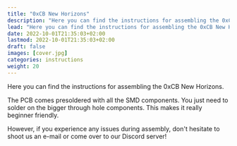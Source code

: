 ```yaml
---
title: "0xCB New Horizons"
description: "Here you can find the instructions for assembling the 0xCB New Horizons."
lead: "Here you can find the instructions for assembling the 0xCB New Horizons."
date: 2022-10-01T21:35:03+02:00
lastmod: 2022-10-01T21:35:03+02:00
draft: false
images: [cover.jpg]
categories: instructions
weight: 20
---
```


Here you can find the instructions for assembling the 0xCB New Horizons.

The PCB comes presoldered with all the SMD components. You just need to solder on the bigger through hole components. This makes it really beginner friendly.

However, if you experience any issues during assembly, don't hesitate to shoot us an e-mail or come over to our Discord server!